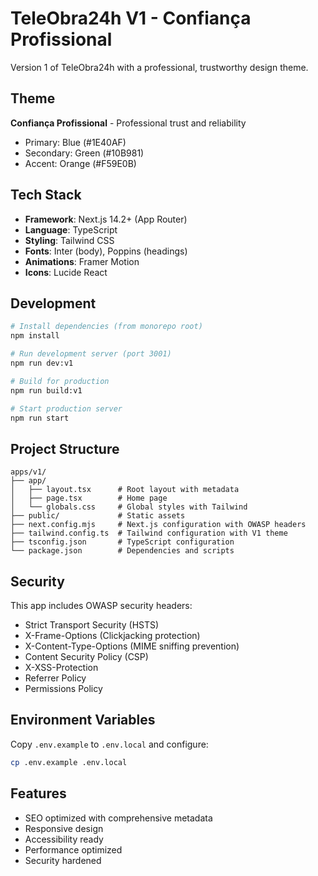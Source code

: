 # TeleObra24h V1 - Confiança Profissional

Version 1 of TeleObra24h with a professional, trustworthy design theme.

## Theme

**Confiança Profissional** - Professional trust and reliability
- Primary: Blue (#1E40AF)
- Secondary: Green (#10B981)
- Accent: Orange (#F59E0B)

## Tech Stack

- **Framework**: Next.js 14.2+ (App Router)
- **Language**: TypeScript
- **Styling**: Tailwind CSS
- **Fonts**: Inter (body), Poppins (headings)
- **Animations**: Framer Motion
- **Icons**: Lucide React

## Development

```bash
# Install dependencies (from monorepo root)
npm install

# Run development server (port 3001)
npm run dev:v1

# Build for production
npm run build:v1

# Start production server
npm run start
```

## Project Structure

```
apps/v1/
├── app/
│   ├── layout.tsx      # Root layout with metadata
│   ├── page.tsx        # Home page
│   └── globals.css     # Global styles with Tailwind
├── public/             # Static assets
├── next.config.mjs     # Next.js configuration with OWASP headers
├── tailwind.config.ts  # Tailwind configuration with V1 theme
├── tsconfig.json       # TypeScript configuration
└── package.json        # Dependencies and scripts
```

## Security

This app includes OWASP security headers:
- Strict Transport Security (HSTS)
- X-Frame-Options (Clickjacking protection)
- X-Content-Type-Options (MIME sniffing prevention)
- Content Security Policy (CSP)
- X-XSS-Protection
- Referrer Policy
- Permissions Policy

## Environment Variables

Copy `.env.example` to `.env.local` and configure:

```bash
cp .env.example .env.local
```

## Features

- SEO optimized with comprehensive metadata
- Responsive design
- Accessibility ready
- Performance optimized
- Security hardened
